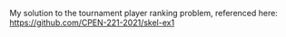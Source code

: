 My solution to the tournament player ranking problem, referenced here: https://github.com/CPEN-221-2021/skel-ex1